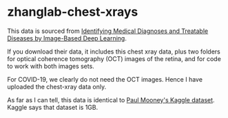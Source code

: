 # zhanglab-chest-xrays

This data is sourced from [Identifying Medical Diagnoses and Treatable Diseases by Image-Based Deep Learning](https://www.cell.com/cell/fulltext/S0092-8674(18)30154-5).

If you download their data, it includes this chest xray data, plus two folders for optical coherence tomography (OCT) images of the retina, and for code to work with both images sets.

For COVID-19, we clearly do not need the OCT images. Hence I have uploaded the chest-xray data only.

As far as I can tell, this data is identical to [Paul Mooney's Kaggle dataset](https://www.kaggle.com/paultimothymooney/chest-xray-pneumonia). Kaggle says that dataset is 1GB.
